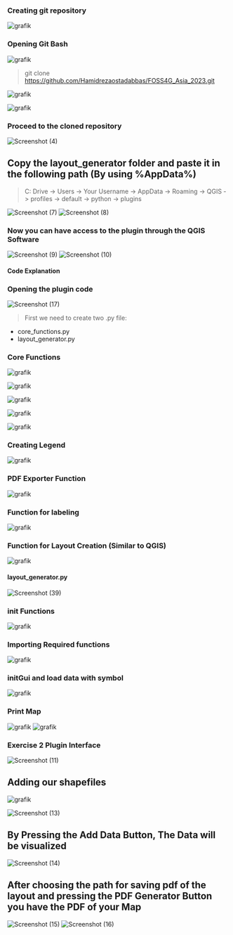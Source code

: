 ### Creating git repository

![grafik](https://github.com/Hamidrezaostadabbas/FOSS4G_Asia_2023/assets/104430434/2f86a7a1-54fa-4897-8a9f-63ae75cb4919)

### Opening Git Bash

![grafik](https://github.com/Hamidrezaostadabbas/FOSS4G_Asia_2023/assets/104430434/ceed62df-50d1-4503-b7ec-3e5704f1a59f)

> git clone https://github.com/Hamidrezaostadabbas/FOSS4G_Asia_2023.git

![grafik](https://github.com/Hamidrezaostadabbas/FOSS4G_Asia_2023/assets/104430434/3477302a-b3e7-4c9c-adae-e4bb2db05284)

![grafik](https://github.com/Hamidrezaostadabbas/FOSS4G_Asia_2023/assets/104430434/8ca2e56d-36dd-4590-a0ae-82b1aa8e4669)

### Proceed to the cloned repository

![Screenshot (4)](https://github.com/Hamidrezaostadabbas/FOSS4G_Asia_2023/assets/104430434/191a6287-624c-4d1d-98b1-52d47e4df4ec)

## Copy the layout_generator folder and paste it in the following path (By using %AppData%)

> C: Drive -> Users -> Your Username -> AppData -> Roaming -> QGIS -> profiles -> default -> python -> plugins
> 
![Screenshot (7)](https://github.com/Hamidrezaostadabbas/FOSS4G_Asia_2023/assets/104430434/3b3494fc-6ca3-43cc-b825-2f02e599170a)
![Screenshot (8)](https://github.com/Hamidrezaostadabbas/FOSS4G_Asia_2023/assets/104430434/8ca9d451-b9db-4586-bb00-0e69ca1f085b)

### Now you can have access to the plugin through the QGIS Software
![Screenshot (9)](https://github.com/Hamidrezaostadabbas/FOSS4G_Asia_2023/assets/104430434/e0b3c09e-3f04-4aa3-9e62-e0521a1cf455)
![Screenshot (10)](https://github.com/Hamidrezaostadabbas/FOSS4G_Asia_2023/assets/104430434/be9926c9-938b-46cf-bd82-f8f046113aa9)


#### Code Explanation
### Opening the plugin code
![Screenshot (17)](https://github.com/Hamidrezaostadabbas/FOSS4G_Asia_2023/assets/104430434/73157e61-5dbb-4ce6-a150-3416ec29fe86)

> First we need to create two .py file:
* core_functions.py
* layout_generator.py

### Core Functions
![grafik](https://github.com/Hamidrezaostadabbas/FOSS4G_Asia_2023/assets/104430434/273dd52f-3952-499d-af27-78d40c8cb96b)

![grafik](https://github.com/Hamidrezaostadabbas/FOSS4G_Asia_2023/assets/104430434/39630349-bb62-4abb-af7a-6615ebbd8c4c)

![grafik](https://github.com/Hamidrezaostadabbas/FOSS4G_Asia_2023/assets/104430434/86b7c2fd-3413-4505-894d-2d1ba156b2e8)

![grafik](https://github.com/Hamidrezaostadabbas/FOSS4G_Asia_2023/assets/104430434/83f862fb-8c5c-48fb-abb4-e66d16bce4ce)

![grafik](https://github.com/Hamidrezaostadabbas/FOSS4G_Asia_2023/assets/104430434/9441b841-4505-47e5-bb56-d3e10bcb321f)

### Creating Legend
![grafik](https://github.com/Hamidrezaostadabbas/FOSS4G_Asia_2023/assets/104430434/d50c962b-97d1-4b7a-a020-97cf4b2e896d)

### PDF Exporter Function
![grafik](https://github.com/Hamidrezaostadabbas/FOSS4G_Asia_2023/assets/104430434/518ba8ed-efc0-4bad-b01c-def6ef2a0893)

### Function for labeling
![grafik](https://github.com/Hamidrezaostadabbas/FOSS4G_Asia_2023/assets/104430434/94b013b3-6e86-4eb4-9fe5-90c93f716e02)

### Function for Layout Creation (Similar to QGIS)
![grafik](https://github.com/Hamidrezaostadabbas/FOSS4G_Asia_2023/assets/104430434/f23ac329-89d4-48d7-992b-2308e05811c2)

#### layout_generator.py
![Screenshot (39)](https://github.com/Hamidrezaostadabbas/FOSS4G_Asia_2023/assets/104430434/75b52729-b616-4efe-ac2d-7809953a1fe6)

### init Functions
![grafik](https://github.com/Hamidrezaostadabbas/FOSS4G_Asia_2023/assets/104430434/958e7265-af48-401c-982f-c7cf66cf9164)

### Importing Required functions
![grafik](https://github.com/Hamidrezaostadabbas/FOSS4G_Asia_2023/assets/104430434/f6a8e24e-b294-49d4-aa85-1cb3b17d27fa)

### initGui and load data with symbol
![grafik](https://github.com/Hamidrezaostadabbas/FOSS4G_Asia_2023/assets/104430434/168250cd-9855-4cf7-9f5b-f5d873f30ff2)

### Print Map 
![grafik](https://github.com/Hamidrezaostadabbas/FOSS4G_Asia_2023/assets/104430434/c97a2741-12d4-458a-8817-ed08eba6c084)
![grafik](https://github.com/Hamidrezaostadabbas/FOSS4G_Asia_2023/assets/104430434/091efe9c-8ed3-4d18-8c6e-1e94aa1e8ece)

### Exercise 2 Plugin Interface
![Screenshot (11)](https://github.com/Hamidrezaostadabbas/FOSS4G_Asia_2023/assets/104430434/d1da12a0-9f55-42e6-b9d4-0202dc0ed9de)

## Adding our shapefiles
![grafik](https://github.com/Hamidrezaostadabbas/FOSS4G_Asia_2023/assets/104430434/929bab98-2fef-4a78-85ba-31d2cf454fd3)

![Screenshot (13)](https://github.com/Hamidrezaostadabbas/FOSS4G_Asia_2023/assets/104430434/ed0d5365-8927-4361-8235-b4360f3eedc1)

## By Pressing the Add Data Button, The Data will be visualized
![Screenshot (14)](https://github.com/Hamidrezaostadabbas/FOSS4G_Asia_2023/assets/104430434/940d869a-b5b7-4c7f-a885-13c33684ff91)

## After choosing the path for saving pdf of the layout and pressing the PDF Generator Button you have the PDF of your Map
![Screenshot (15)](https://github.com/Hamidrezaostadabbas/FOSS4G_Asia_2023/assets/104430434/8b1d4e75-31ad-4a12-8e60-44200f8a9cdf)
![Screenshot (16)](https://github.com/Hamidrezaostadabbas/FOSS4G_Asia_2023/assets/104430434/774c88a0-9275-458e-8ab8-6b546b1b6e62)


